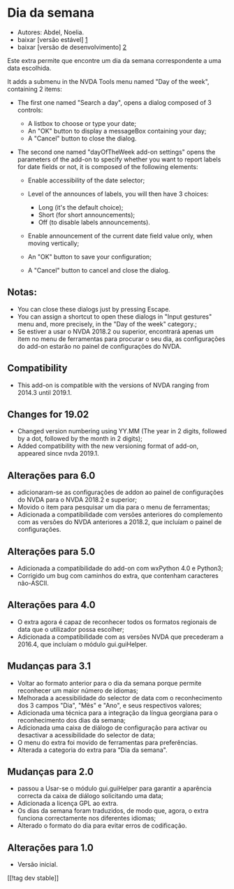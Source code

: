 # Dia da semana #

* Autores: Abdel, Noelia.
* baixar [versão estável] [1]
* baixar [versão de desenvolvimento] [2]

Este extra permite que encontre um dia da semana correspondente a uma data
escolhida.

It adds a submenu in the NVDA Tools menu named "Day of the week", containing
2 items:

* The first one named "Search a day", opens a dialog composed of 3 controls:

    * A listbox to choose or type your date;
    * An "OK" button to display a messageBox containing your day;
    * A "Cancel" button to close the dialog.

* The second one named "dayOfTheWeek add-on settings" opens the parameters
  of the add-on to specify whether you want to report labels for date fields
  or not, it is composed of the following elements:

    * Enable accessibility of the date selector;
    * Level of the announces of labels, you will then have 3 choices:

        * Long (it's the default choice);
        * Short (for short announcements);
        * Off (to disable labels announcements).

    * Enable announcement of the current date field value only, when moving
      vertically;
    * An "OK" button to save your configuration;
    * A "Cancel" button to cancel and close the dialog.

## Notas: ##

* You can close these dialogs just by pressing Escape.
* You can assign a shortcut to open these dialogs in "Input gestures" menu
  and, more precisely, in the "Day of the week" category.;
* Se estiver a usar o NVDA 2018.2 ou superior, encontrará apenas um item no
  menu de ferramentas para procurar o seu dia, as configurações do add-on
  estarão no painel de configurações do NVDA.

## Compatibility ##

* This add-on is compatible with the versions of NVDA ranging from 2014.3
  until 2019.1.

## Changes for 19.02 ##

* Changed version numbering using YY.MM (The year in 2 digits, followed by a
  dot, followed by the month in 2 digits);
* Added compatibility with the new versioning format of add-on, appeared
  since nvda 2019.1.

## Alterações para 6.0 ##

* adicionaram-se as configurações de addon ao painel de configurações do
  NVDA para o NVDA 2018.2 e superior;
* Movido o item para pesquisar um dia para o menu de ferramentas;
* Adicionada a compatibilidade com versões anteriores do complemento com as
  versões do NVDA anteriores a 2018.2, que incluíam o painel de
  configurações.

## Alterações para 5.0 ##

* Adicionada a compatibilidade do add-on com wxPython 4.0 e Python3;
* Corrigido um bug com caminhos do extra, que contenham caracteres
  não-ASCII.

## Alterações para 4.0 ##

* O extra agora é capaz de reconhecer todos os formatos regionais de data
  que o utilizador possa escolher;
* Adicionada a compatibilidade com as versões NVDA que precederam a 2016.4,
  que incluíam o módulo gui.guiHelper.

## Mudanças para 3.1 ##

* Voltar ao formato anterior para o dia da semana porque permite reconhecer
  um maior número de idiomas;
* Melhorada a acessibilidade do selector de data com o reconhecimento dos 3
  campos "Dia", "Mês" e "Ano", e seus respectivos valores;
* Adicionada uma técnica para a integração da língua georgiana para o
  reconhecimento dos dias da semana;
* Adicionada uma caixa de diálogo de configuração para activar ou desactivar
  a acessibilidade do selector de data;
* O menu do extra foi movido de ferramentas para preferências.
* Alterada a categoria do extra para "Dia da semana".

## Mudanças para 2.0 ##

* passou a Usar-se o módulo gui.guiHelper para garantir a aparência correcta
  da caixa de diálogo solicitando uma data;
* Adicionada a licença GPL ao extra.
* Os dias da semana foram traduzidos, de modo que, agora, o extra funciona
  correctamente nos diferentes idiomas;
* Alterado o formato do dia para evitar erros de codificação.

## Alterações para 1.0 ##

* Versão inicial.

[[!tag dev stable]]

[1]: https://addons.nvda-project.org/files/get.php?file=dw

[2]: https://addons.nvda-project.org/files/get.php?file=dw-dev
